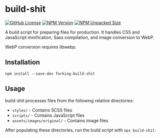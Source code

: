 # build-shit

[![GitHub License](https://img.shields.io/github/license/CorySanin/build-shit)](https://github.com/CorySanin/build-shit/blob/master/LICENSE)
[![NPM Version](https://img.shields.io/npm/v/forking-build-shit)](https://www.npmjs.com/package/forking-build-shit)
[![NPM Unpacked Size](https://img.shields.io/npm/unpacked-size/forking-build-shit)](https://www.npmjs.com/package/forking-build-shit)

A build script for preparing files for production. It handles CSS and JavaScript minification, Sass compilation, and image conversion to WebP.

WebP conversion requires libwebp.

## Installation

```
npm install --save-dev forking-build-shit
```

## Usage

build-shit processes files from the following relative directories:

- `styles/` - Contains SCSS files
- `scripts/` - Contains JavaScript files
- `assets/images/original/` - Contains image files

After populating these directories, run the build script with `npx build-shit`.
